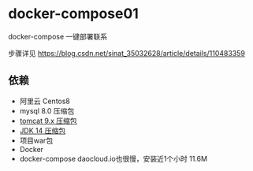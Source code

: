 # docker-compose01
docker-compose 一键部署联系

步骤详见 https://blog.csdn.net/sinat_35032628/article/details/110483359

## 依赖
- 阿里云 Centos8
- mysql 8.0    压缩包
- [tomcat 9.x 压缩包](https://downloads.apache.org/tomcat/tomcat-9/v9.0.40/bin/apache-tomcat-9.0.40.tar.gz.asc)
- [JDK 14 压缩包 ](https://www.oracle.com/java/technologies/javase/jdk14-archive-downloads.html)
- 项目war包
- Docker
- docker-compose   daocloud.io也很慢，安装近1个小时  11.6M
